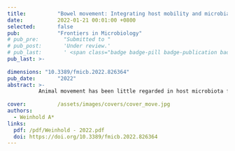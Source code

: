 ```yaml
---
title:          "Bowel movement: Integrating host mobility and microbial transmission across host taxa"
date:           2022-01-21 00:01:00 +0800
selected:       false
pub:            "Frontiers in Microbiology"
# pub_pre:        "Submitted to "
# pub_post:       'Under review.'
# pub_last:       ' <span class="badge badge-pill badge-publication badge-success">Spotlight</span>'
pub_last: >- 
              
dimensions: "10.3389/fmicb.2022.826364"
pub_date:       "2022"
abstract: >-
          Animal movement has been little regarded in host microbiota frameworks, though it can directly influence major drivers of the host microbiota. Host movement can also extend the boundaries of microbial dispersal limitations and connect habitat patches across plant-pollinator networks.
                               
cover:          /assets/images/covers/cover_move.jpg
authors:
  - Weinhold A*
links:
  pdf: /pdf/Weinhold - 2022.pdf
  doi: https://doi.org/10.3389/fmicb.2022.826364
---
```


